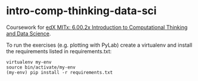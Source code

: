 # intro-comp-thinking-data-sci

Coursework for [edX MITx: 6.00.2x Introduction to Computational Thinking and Data Science](https://courses.edx.org/courses/course-v1%3AMITx%2B6.00.2x_4%2B3T2015/).

To run the exercises (e.g. plotting with PyLab) create a virtualenv and install the requirements listed in requirements.txt:

```
virtualenv my-env
source bin/activate/my-env
(my-env) pip install -r requirements.txt
```


